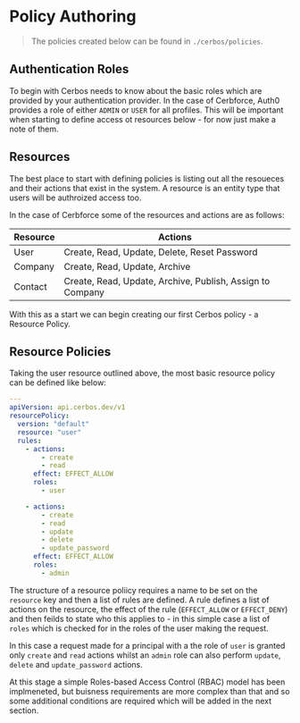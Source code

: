 # Policy Authoring

> The policies created below can be found in `./cerbos/policies`.

## Authentication Roles

To begin with Cerbos needs to know about the basic roles which are provided by your authentication provider. In the case of Cerbforce, Auth0 provides a role of either `ADMIN` or `USER` for all profiles. This will be important when starting to define access ot resources below - for now just make a note of them.

## Resources

The best place to start with defining policies is listing out all the resoueces and their actions that exist in the system. A resource is an entity type that users will be authroized access too.

In the case of Cerbforce some of the resources and actions are as follows:

| Resource | Actions |
| --- | --- |
| User | Create, Read, Update, Delete, Reset Password |
| Company | Create, Read, Update, Archive |
| Contact | Create, Read, Update, Archive, Publish, Assign to Company |

With this as a start we can begin creating our first Cerbos policy - a Resource Policy.


## Resource Policies

Taking the user resource outlined above, the most basic resource policy can be defined like below:

```yaml
---
apiVersion: api.cerbos.dev/v1
resourcePolicy:
  version: "default" 
  resource: "user"
  rules:
    - actions: 
        - create
        - read
      effect: EFFECT_ALLOW
      roles:
        - user 

    - actions: 
        - create
        - read
        - update
        - delete
        - update_password
      effect: EFFECT_ALLOW
      roles:
        - admin         
```

The structure of a resource poliicy requires a name to be set on the `resource` key and then a list of rules are defined. A rule defines a list of actions on the resource, the effect of the rule (`EFFECT_ALLOW` or `EFFECT_DENY`) and then feilds to state who this applies to - in this simple case a list of `roles` which is checked for in the roles of the user making the request.

In this case a request made for a principal with a the role of `user` is granted only `create` and `read` actions whilst an `admin` role can also perform `update`, `delete` and `update_password` actions.

At this stage a simple Roles-based Access Control (RBAC) model has been implmeneted, but buisness requirements are more complex than that and so some additional conditions are required which will be added in the next section.
